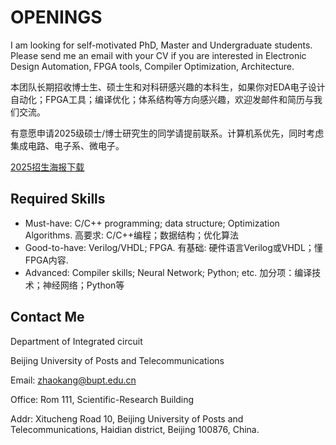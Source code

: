 ---
---

# OPENINGS

I am looking for self-motivated PhD, Master and Undergraduate students. Please send me an email with your CV if you are interested in Electronic Design Automation, FPGA tools, Compiler Optimization, Architecture.

本团队长期招收博士生、硕士生和对科研感兴趣的本科生，如果你对EDA电子设计自动化；FPGA工具；编译优化；体系结构等方向感兴趣，欢迎发邮件和简历与我们交流。

有意愿申请2025级硕士/博士研究生的同学请提前联系。计算机系优先，同时考虑集成电路、电子系、微电子。

[2025招生海报下载](https://zhaokang-lab.github.io/Recruit_BUPT_ZhaoKang_EDA_2025.pdf)

## Required Skills

- Must-have: C/C++ programming; data structure; Optimization Algorithms. 高要求: C/C++编程；数据结构；优化算法
- Good-to-have: Verilog/VHDL; FPGA. 有基础: 硬件语言Verilog或VHDL；懂FPGA内容.
- Advanced: Compiler skills; Neural Network; Python; etc. 加分项：编译技术；神经网络；Python等



## Contact Me

Department of Integrated circuit

Beijing University of Posts and Telecommunications
 
 Email: zhaokang@bupt.edu.cn
 
 Office: Rom 111, Scientific-Research Building
 
 Addr: Xitucheng Road 10, Beijing University of Posts and Telecommunications, Haidian district, Beijing 100876, China.

